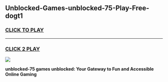 
## Unblocked-Games-unblocked-75-Play-Free-dogt1
<h3>
<a href="https://premium76.site?title=unblocked-75&ref=20M">CLICK TO PLAY</a></h3>
<hr>

<h3>
<a href="https://premium76.site?title=unblocked-75&ref=20M">CLICK 2 PLAY</a>
  
</h3>

<a href="https://premium76.site?title=unblocked-75&ref=19M"><img src="https://clearcache.store/games.png"></a>


**unblocked-75 games unblocked: Your Gateway to Fun and Accessible Online Gaming**
